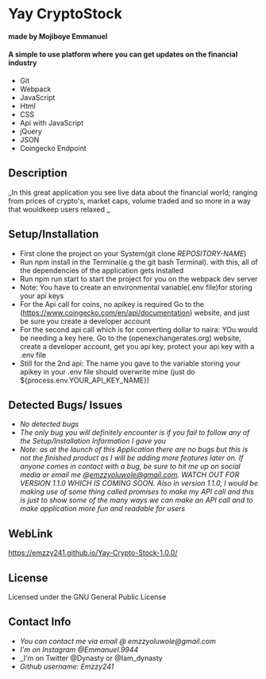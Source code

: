 # Yay CryptoStock
#### made by Mojiboye Emmanuel

#### A simple to use platform where you can get updates on the financial industry

* Git
* Webpack
* JavaScript
* Html
* CSS
* Api with JavaScript
* jQuery
* JSON
* Coingecko Endpoint

## Description
_In this great application you see live data about the financial world; ranging from prices of crypto's, market caps, volume traded and so more in a way that wouldkeep users relaxed _

## Setup/Installation
* First clone the project on your System(git clone _REPOSITORY-NAME_)
* Run npm install in the Terminal(e.g the git bash Terminal). with this, all of the dependencies of the application gets installed
* Run npm run start to start the project for you on the webpack dev server
* Note: You have to create an environmental variable(.env file)for storing your api keys
* For the Api call for coins, no apikey is required Go to the (https://www.coingecko.com/en/api/documentation) website, and just be sure you create a developer account 
* For the second api call which is for converting dollar to naira: YOu would be needing a key here. Go to the (openexchangerates.org) website, create a developer account, get you api key, protect your api key with a .env file
* Still for the 2nd api: The name you gave to the variable storing your apikey in your .env file should overwrite mine
(just do ${process.env.YOUR_API_KEY_NAME})


## Detected Bugs/ Issues
* _No detected bugs_
* _The only bug you will definitely encounter is if you fail to follow any of the Setup/Installation Information I gave you_
* _Note: as at the launch of this Application there are no bugs but this is not the finished product as I will be adding more features later on. If anyone comes in contact with a bug, be sure to hit me up on social media or email me @emzzyoluwole@gmail.com. WATCH OUT FOR VERSION 1.1.0 WHICH IS COMING SOON. Also in version 1.1.0, I would be making use of some thing called promises to make my API call and this is just to show some of the many ways we can make an API call and to make application more fun and readable for users_

## WebLink
https://emzzy241.github.io/Yay-Crypto-Stock-1.0.0/

## License
Licensed under the GNU General Public License

## Contact Info
* _You can contact me via email @ emzzyoluwole@gmail.com_
* _I'm on Instagram @Emmanuel.9944_
* _I'm on Twitter @Dynasty or @Iam_dynasty
* _Github username: Emzzy241_